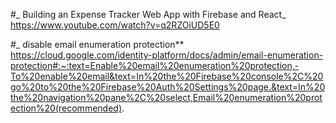 #_ Building an Expense Tracker Web App with Firebase and React_
https://www.youtube.com/watch?v=q2RZOiUD5E0

#_ disable email enumeration protection**
https://cloud.google.com/identity-platform/docs/admin/email-enumeration-protection#:~:text=Enable%20email%20enumeration%20protection,-To%20enable%20email&text=In%20the%20Firebase%20console%2C%20go%20to%20the%20Firebase%20Auth%20Settings%20page.&text=In%20the%20navigation%20pane%2C%20select,Email%20enumeration%20protection%20(recommended).
